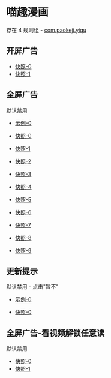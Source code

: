 # 喵趣漫画

存在 4 规则组 - [com.paokeji.yiqu](/src/apps/com.paokeji.yiqu.ts)

## 开屏广告

- [快照-0](https://i.gkd.li/i/14031922)
- [快照-1](https://i.gkd.li/i/14322264)

## 全屏广告

默认禁用

- [示例-0](https://m.gkd.li/57941037/6f12fd12-b956-474a-834c-8ebba00efbff)

- [快照-0](https://i.gkd.li/i/14362119)
- [快照-1](https://i.gkd.li/i/13830354)
- [快照-2](https://i.gkd.li/i/13842716)
- [快照-3](https://i.gkd.li/i/13842966)
- [快照-4](https://i.gkd.li/i/13810150)
- [快照-5](https://i.gkd.li/i/13830798)
- [快照-6](https://i.gkd.li/i/13809578)
- [快照-7](https://i.gkd.li/i/13809737)
- [快照-8](https://i.gkd.li/i/13829312)
- [快照-9](https://i.gkd.li/i/14584695)

## 更新提示

默认禁用 - 点击"暂不"

- [示例-0](https://m.gkd.li/57941037/2ce54292-bfc6-41c6-b2e5-e7d8302fc522)

- [快照-0](https://i.gkd.li/i/14140265)

## 全屏广告-看视频解锁任意读

默认禁用

- [快照-0](https://i.gkd.li/i/14584512)
- [快照-1](https://i.gkd.li/i/14584512)
